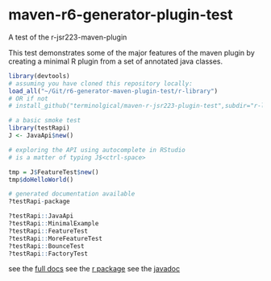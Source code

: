 # maven-r6-generator-plugin-test

A test of the r-jsr223-maven-plugin

This test demonstrates some of the major features of the maven plugin by creating a minimal R plugin from a set of annotated java classes.

```R
library(devtools)
# assuming you have cloned this repository locally:
load_all("~/Git/r6-generator-maven-plugin-test/r-library")
# OR if not
# install_github("terminolgical/maven-r-jsr223-plugin-test",subdir="r-library")

# a basic smoke test
library(testRapi)
J <- JavaApi$new()

# exploring the API using autocomplete in RStudio
# is a matter of typing J$<ctrl-space> 

tmp = J$FeatureTest$new()
tmp$doHelloWorld()

# generated documentation available
?testRapi-package

?testRapi::JavaApi
?testRapi::MinimalExample
?testRapi::FeatureTest
?testRapi::MoreFeatureTest
?testRapi::BounceTest
?testRapi::FactoryTest

```

see the [full docs](https://terminological.github.io/r6-generator-maven-plugin-test/)
see the [r package](https://terminological.github.io/r6-generator-maven-plugin-test/r-library/docs/)
see the [javadoc](https://terminological.github.io/r6-generator-maven-plugin-test/r-library/docs/javadoc/)

